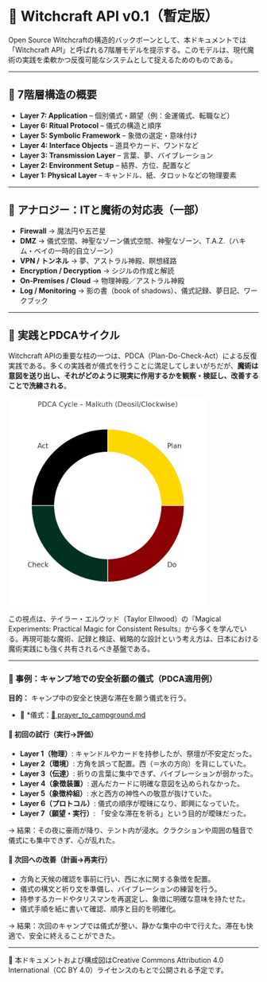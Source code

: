 # 🧠 Witchcraft API v0.1（暫定版）

Open Source Witchcraftの構造的バックボーンとして、本ドキュメントでは「Witchcraft API」と呼ばれる7階層モデルを提示する。このモデルは、現代魔術の実践を柔軟かつ反復可能なシステムとして捉えるためのものである。

---

## 🔧 7階層構造の概要

- **Layer 7: Application** – 個別儀式・願望（例：金運儀式、転職など）
- **Layer 6: Ritual Protocol** – 儀式の構造と順序
- **Layer 5: Symbolic Framework** – 象徴の選定・意味付け
- **Layer 4: Interface Objects** – 道具やカード、ワンドなど
- **Layer 3: Transmission Layer** – 言葉、夢、バイブレーション
- **Layer 2: Environment Setup** – 結界、方位、配置など
- **Layer 1: Physical Layer** – キャンドル、紙、タロットなどの物理要素

---

## 🔄 アナロジー：ITと魔術の対応表（一部）

- **Firewall** → 魔法円や五芒星
- **DMZ** → 儀式空間、神聖なゾーン儀式空間、神聖なゾーン、T.A.Z.（ハキム・ベイの一時的自立ゾーン）
- **VPN / トンネル** → 夢、アストラル神殿、瞑想経路
- **Encryption / Decryption** → シジルの作成と解読
- **On-Premises / Cloud** → 物理神殿／アストラル神殿
- **Log / Monitoring** → 影の書（book of shadows）、儀式記録、夢日記、ワークブック

---

## 🔁 実践とPDCAサイクル

Witchcraft APIの重要な柱の一つは、PDCA（Plan-Do-Check-Act）による反復実践である。多くの実践者が儀式を行うことに満足してしまいがちだが、**魔術は意図を送り出し、それがどのように現実に作用するかを観察・検証し、改善することで洗練される**。

<img src="pdca_malkuth_clockwise.png" width="400">

この視点は、テイラー・エルウッド（Taylor Ellwood）の『Magical Experiments: Practical Magic for Consistent Results』から多くを学んでいる。再現可能な魔術、記録と検証、戦略的な設計という考え方は、日本における魔術実践にも強く共有されるべき基盤である。

---

### 📘 事例：キャンプ地での安全祈願の儀式（PDCA適用例）

**目的：** キャンプ中の安全と快適な滞在を願う儀式を行う。
- 📜 *儀式：[🔗 prayer_to_campground.md](https://github.com/ravensgate-tux/prayer_to_campground/blob/main/README.md)
  
#### 🔹 初回の試行（実行→評価）

- **Layer 1（物理）**: キャンドルやカードを持参したが、祭壇が不安定だった。  
- **Layer 2（環境）**: 方角を誤って配置。西（＝水の方向）を背にしていた。  
- **Layer 3（伝達）**: 祈りの言葉に集中できず、バイブレーションが弱かった。  
- **Layer 4（象徴装置）**: 選んだカードに明確な意図を込められなかった。  
- **Layer 5（象徴枠組）**: 水と西方の神性への敬意が抜けていた。  
- **Layer 6（プロトコル）**: 儀式の順序が曖昧になり、即興になっていた。  
- **Layer 7（願望・実行）**: 「安全な滞在を祈る」という目的が曖昧だった。  

→ 結果：その夜に豪雨が降り、テント内が浸水。クラクションや周囲の騒音で儀式にも集中できず、心が乱れた。

#### 🔸 次回への改善（計画→再実行）

- 方角と天候の確認を事前に行い、西に水に関する象徴を配置。  
- 儀式の構文と祈り文を準備し、バイブレーションの練習を行う。  
- 持参するカードやタリスマンを再選定し、象徴に明確な意味を持たせた。  
- 儀式手順を紙に書いて確認、順序と目的を明確化。  

→ 結果：次回のキャンプでは儀式が整い、静かな集中の中で行えた。滞在も快適で、安全に終えることができた。

---

📝 本ドキュメントおよび構成図はCreative Commons Attribution 4.0 International（CC BY 4.0）ライセンスのもとで公開される予定です。
